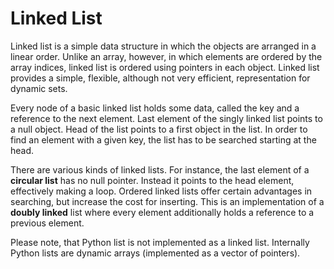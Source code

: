 # Linked List

Linked list is a simple data structure in which the objects are arranged in a linear
 order. Unlike an array, however, in which elements are ordered by the array indices,
 linked list is ordered using pointers in each object. Linked list provides a
 simple, flexible, although not very efficient, representation for dynamic sets.

Every node of a basic linked list holds some data, called the key and a reference to
 the next element. Last element of the singly linked list points to a null object. Head
 of the list points to a first object in the list. In order to find an element with a
 given key, the list has to be searched starting at the head.

There are various kinds of linked lists. For instance, the last element of a **circular
 list** has no null pointer. Instead it points to the head element, effectively making
 a loop. Ordered linked lists offer certain advantages in searching, but increase
 the cost for inserting. This is an implementation of a **doubly linked** list where 
 every element additionally holds a reference to a previous element.

Please note, that Python list is not implemented as a linked list. Internally Python
 lists are dynamic arrays (implemented as a vector of pointers).